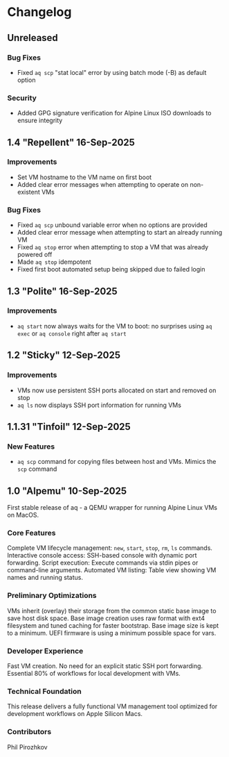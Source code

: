 # Changelog

## Unreleased

### Bug Fixes

- Fixed `aq scp` "stat local" error by using batch mode (-B) as default option

### Security

- Added GPG signature verification for Alpine Linux ISO downloads to ensure integrity

## 1.4 "Repellent" 16-Sep-2025

### Improvements

- Set VM hostname to the VM name on first boot
- Added clear error messages when attempting to operate on non-existent VMs

### Bug Fixes

- Fixed `aq scp` unbound variable error when no options are provided
- Added clear error message when attempting to start an already running VM
- Fixed `aq stop` error when attempting to stop a VM that was already powered off
- Made `aq stop` idempotent
- Fixed first boot automated setup being skipped due to failed login

## 1.3 "Polite" 16-Sep-2025

### Improvements

- `aq start` now always waits for the VM to boot: no surprises using `aq exec` or `aq console` right after `aq start`

## 1.2 "Sticky" 12-Sep-2025

### Improvements

 - VMs now use persistent SSH ports allocated on start and removed on stop
 - `aq ls` now displays SSH port information for running VMs

## 1.1.31 "Tinfoil" 12-Sep-2025

### New Features

 - `aq scp` command for copying files between host and VMs. Mimics the `scp` command

## 1.0 "Alpemu" 10-Sep-2025

First stable release of aq - a QEMU wrapper for running Alpine Linux VMs on MacOS.

### Core Features

Complete VM lifecycle management: `new`, `start`, `stop`, `rm`, `ls` commands.
Interactive console access: SSH-based console with dynamic port forwarding.
Script execution: Execute commands via stdin pipes or command-line arguments.
Automated VM listing: Table view showing VM names and running status.

### Preliminary Optimizations

VMs inherit (overlay) their storage from the common static base image to save host disk space.
Base image creation uses raw format with ext4 filesystem and tuned caching for faster bootstrap.
Base image size is kept to a minimum.
UEFI firmware is using a minimum possible space for vars.

### Developer Experience

Fast VM creation.
No need for an explicit static SSH port forwarding.
Essential 80% of workflows for local development with VMs.

### Technical Foundation

This release delivers a fully functional VM management tool optimized for development workflows on Apple Silicon Macs.

### Contributors

Phil Pirozhkov
